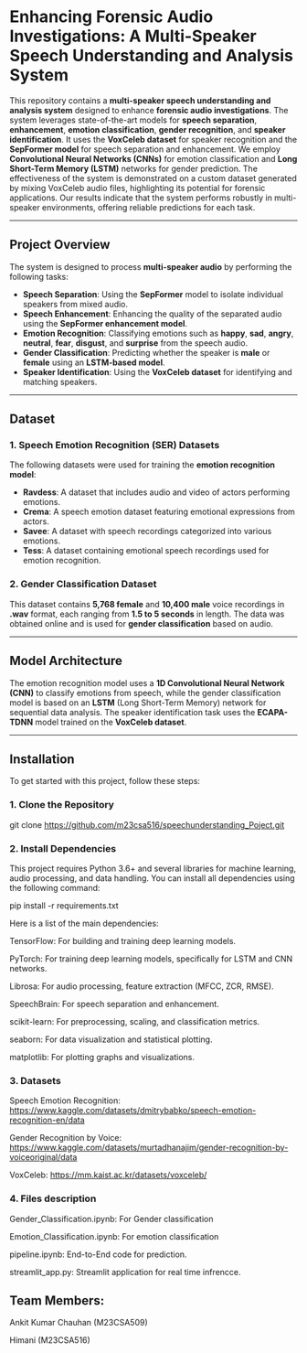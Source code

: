 # Enhancing Forensic Audio Investigations: A Multi-Speaker Speech Understanding and Analysis System

This repository contains a **multi-speaker speech understanding and analysis system** designed to enhance **forensic audio investigations**. The system leverages state-of-the-art models for **speech separation**, **enhancement**, **emotion classification**, **gender recognition**, and **speaker identification**. It uses the **VoxCeleb dataset** for speaker recognition and the **SepFormer model** for speech separation and enhancement. We employ **Convolutional Neural Networks (CNNs)** for emotion classification and **Long Short-Term Memory (LSTM)** networks for gender prediction. The effectiveness of the system is demonstrated on a custom dataset generated by mixing VoxCeleb audio files, highlighting its potential for forensic applications. Our results indicate that the system performs robustly in multi-speaker environments, offering reliable predictions for each task.

---

## **Project Overview**

The system is designed to process **multi-speaker audio** by performing the following tasks:

- **Speech Separation**: Using the **SepFormer** model to isolate individual speakers from mixed audio.
- **Speech Enhancement**: Enhancing the quality of the separated audio using the **SepFormer enhancement model**.
- **Emotion Recognition**: Classifying emotions such as **happy**, **sad**, **angry**, **neutral**, **fear**, **disgust**, and **surprise** from the speech audio.
- **Gender Classification**: Predicting whether the speaker is **male** or **female** using an **LSTM-based model**.
- **Speaker Identification**: Using the **VoxCeleb dataset** for identifying and matching speakers.

---

## **Dataset**

### **1. Speech Emotion Recognition (SER) Datasets**
The following datasets were used for training the **emotion recognition model**:

- **Ravdess**: A dataset that includes audio and video of actors performing emotions.
- **Crema**: A speech emotion dataset featuring emotional expressions from actors.
- **Savee**: A dataset with speech recordings categorized into various emotions.
- **Tess**: A dataset containing emotional speech recordings used for emotion recognition.

### **2. Gender Classification Dataset**
This dataset contains **5,768 female** and **10,400 male** voice recordings in **.wav** format, each ranging from **1.5 to 5 seconds** in length. The data was obtained online and is used for **gender classification** based on audio.

---

## **Model Architecture**

The emotion recognition model uses a **1D Convolutional Neural Network (CNN)** to classify emotions from speech, while the gender classification model is based on an **LSTM** (Long Short-Term Memory) network for sequential data analysis. The speaker identification task uses the **ECAPA-TDNN** model trained on the **VoxCeleb dataset**.

---

## **Installation**

To get started with this project, follow these steps:

### **1. Clone the Repository**

git clone https://github.com/m23csa516/speechunderstanding_Poject.git

### **2. Install Dependencies**


This project requires Python 3.6+ and several libraries for machine learning, audio processing, and data handling. You can install all dependencies using the following command:

pip install -r requirements.txt

Here is a list of the main dependencies:

TensorFlow: For building and training deep learning models.

PyTorch: For training deep learning models, specifically for LSTM and CNN networks.

Librosa: For audio processing, feature extraction (MFCC, ZCR, RMSE).

SpeechBrain: For speech separation and enhancement.

scikit-learn: For preprocessing, scaling, and classification metrics.

seaborn: For data visualization and statistical plotting.

matplotlib: For plotting graphs and visualizations.

### **3. Datasets**

Speech Emotion Recognition: https://www.kaggle.com/datasets/dmitrybabko/speech-emotion-recognition-en/data

Gender Recognition by Voice: https://www.kaggle.com/datasets/murtadhanajim/gender-recognition-by-voiceoriginal/data

VoxCeleb: https://mm.kaist.ac.kr/datasets/voxceleb/

### **4. Files description**

Gender_Classification.ipynb: For Gender classification

Emotion_Classification.ipynb: For emotion classification

pipeline.ipynb: End-to-End code for prediction.

streamlit_app.py: Streamlit application for real time infrencce.


## Team Members:

Ankit Kumar Chauhan (M23CSA509) 

Himani (M23CSA516) 
